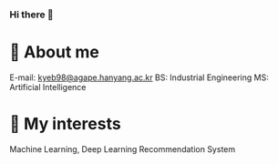 ### Hi there 👋

# 🌼 About me
E-mail: kyeb98@agape.hanyang.ac.kr
BS: Industrial Engineering
MS: Artificial Intelligence

# 🌵 My interests
Machine Learning, Deep Learning
Recommendation System
